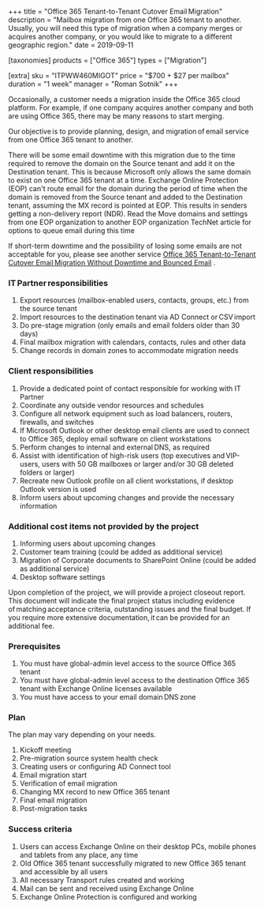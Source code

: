 +++
title = "Office 365 Tenant-to-Tenant Cutover Email Migration"
description = "Mailbox migration from one Office 365 tenant to another. Usually, you will need this type of migration when a company merges or acquires another company, or you would like to migrate to a different geographic region."
date = 2019-09-11

[taxonomies]
products = ["Office 365"]
types = ["Migration"]

[extra]
sku = "ITPWW460MIGOT"
price = "$700 + $27 per mailbox"
duration = "1 week"
manager = "Roman Sotnik"
+++

Occasionally, a customer needs a migration inside the Office 365 cloud
platform. For example, if one company acquires another company and both
are using Office 365, there may be many reasons to start merging. 

Our objective is to provide planning, design, and migration of email
service from one Office 365 tenant to another. 

There will be some email downtime with this migration due to the time
required to remove the domain on the Source tenant and add it on the
Destination tenant. This is because Microsoft only allows the same
domain to exist on one Office 365 tenant at a time. ​​Exchange Online
Protection (EOP) can't route email for the domain during the
period of time when the domain is removed from the Source tenant and
added to the Destination tenant, assuming the MX record is pointed at
EOP. This results in senders getting a non-delivery report
(NDR). Read the Move domains and settings from one EOP
organization to another EOP organization TechNet article for
options to queue email during this time

If short-term downtime and the possibility of losing some emails are not
acceptable for you, please see another service [Office 365
Tenant-to-Tenant Cutover Email Migration Without Downtime and Bounced
Email](https://o365hq.com/services/office-365-tenant-to-tenant-cutover-emai-migration-without-downtime-and-bounced-email)
.

### IT Partner responsibilities

1.  Export resources (mailbox-enabled users, contacts, groups, etc.)
    from the source tenant
2.  Import resources to the destination tenant via AD Connect
    or CSV import
3.  Do pre-stage migration (only emails and email folders older than 30
    days)
4.  Final mailbox migration with calendars, contacts, rules and other
    data
5.  Change records in domain zones to accommodate migration needs

### Client responsibilities

1.  Provide a dedicated point of contact responsible for working with IT
    Partner
2.  Coordinate any outside vendor resources and schedules
3.  Configure all network equipment such as load balancers, routers,
    firewalls, and switches
4.  If Microsoft Outlook or other desktop email clients are used to
    connect to Office 365, deploy email software on client workstations
5.  Perform changes to internal and external DNS, as required
6.  Assist with identification of high-risk users (top executives
    and VIP-users, users with 50 GB mailboxes or larger and/or
    30 GB deleted folders or larger)
7.  Recreate new Outlook profile on all client workstations, if desktop
    Outlook version is used
8.  Inform users about upcoming changes and provide the necessary
    information

### Additional cost items not provided by the project

1.  Informing users about upcoming changes
2.  Сustomer team training (could be added as additional service)
3.  Migration of Corporate documents to SharePoint Online (could be
    added as additional service)
4.  Desktop software settings

Upon completion of the project, we will provide a project closeout
report. This document will indicate the final project status including
evidence of matching acceptance criteria, outstanding issues and the
final budget. If you require more extensive documentation, it can be
provided for an additional fee.  

### Prerequisites

1.  You must have global-admin level access to the source Office 365
    tenant
2.  You must have global-admin level access to the destination Office
    365 tenant with Exchange Online licenses available
3.  You must have access to your email domain DNS zone

### Plan

The plan may vary depending on your needs.

1.  Kickoff meeting
2.  Pre-migration source system health check
3.  Creating users or configuring AD Connect tool
4.  Email migration start
5.  Verification of email migration
6.  Changing MX record to new Office 365 tenant
7.  Final email migration
8.  Post-migration tasks

### Success criteria

1.  Users can access Exchange Online on their desktop PCs, mobile phones
    and tablets from any place, any time
2.  Old Office 365 tenant successfully migrated to new Office 365 tenant
    and accessible by all users
3.  All necessary Transport rules created and working
4.  Mail can be sent and received using Exchange Online
5.  Exchange Online Protection is configured and working
